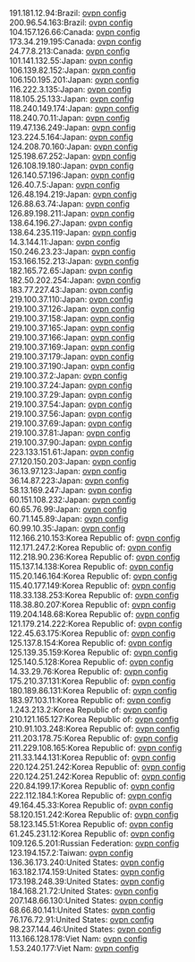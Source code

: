 191.181.12.94:Brazil: [ovpn config](vpn/191_181_12_94.ovpn)  
200.96.54.163:Brazil: [ovpn config](vpn/200_96_54_163.ovpn)  
104.157.126.66:Canada: [ovpn config](vpn/104_157_126_66.ovpn)  
173.34.219.195:Canada: [ovpn config](vpn/173_34_219_195.ovpn)  
24.77.8.213:Canada: [ovpn config](vpn/24_77_8_213.ovpn)  
101.141.132.55:Japan: [ovpn config](vpn/101_141_132_55.ovpn)  
106.139.82.152:Japan: [ovpn config](vpn/106_139_82_152.ovpn)  
106.150.195.201:Japan: [ovpn config](vpn/106_150_195_201.ovpn)  
116.222.3.135:Japan: [ovpn config](vpn/116_222_3_135.ovpn)  
118.105.25.133:Japan: [ovpn config](vpn/118_105_25_133.ovpn)  
118.240.149.174:Japan: [ovpn config](vpn/118_240_149_174.ovpn)  
118.240.70.11:Japan: [ovpn config](vpn/118_240_70_11.ovpn)  
119.47.136.249:Japan: [ovpn config](vpn/119_47_136_249.ovpn)  
123.224.5.164:Japan: [ovpn config](vpn/123_224_5_164.ovpn)  
124.208.70.160:Japan: [ovpn config](vpn/124_208_70_160.ovpn)  
125.198.67.252:Japan: [ovpn config](vpn/125_198_67_252.ovpn)  
126.108.19.180:Japan: [ovpn config](vpn/126_108_19_180.ovpn)  
126.140.57.196:Japan: [ovpn config](vpn/126_140_57_196.ovpn)  
126.40.7.5:Japan: [ovpn config](vpn/126_40_7_5.ovpn)  
126.48.194.219:Japan: [ovpn config](vpn/126_48_194_219.ovpn)  
126.88.63.74:Japan: [ovpn config](vpn/126_88_63_74.ovpn)  
126.89.198.211:Japan: [ovpn config](vpn/126_89_198_211.ovpn)  
138.64.196.27:Japan: [ovpn config](vpn/138_64_196_27.ovpn)  
138.64.235.119:Japan: [ovpn config](vpn/138_64_235_119.ovpn)  
14.3.144.11:Japan: [ovpn config](vpn/14_3_144_11.ovpn)  
150.246.23.23:Japan: [ovpn config](vpn/150_246_23_23.ovpn)  
153.166.152.213:Japan: [ovpn config](vpn/153_166_152_213.ovpn)  
182.165.72.65:Japan: [ovpn config](vpn/182_165_72_65.ovpn)  
182.50.202.254:Japan: [ovpn config](vpn/182_50_202_254.ovpn)  
183.77.227.43:Japan: [ovpn config](vpn/183_77_227_43.ovpn)  
219.100.37.110:Japan: [ovpn config](vpn/219_100_37_110.ovpn)  
219.100.37.126:Japan: [ovpn config](vpn/219_100_37_126.ovpn)  
219.100.37.158:Japan: [ovpn config](vpn/219_100_37_158.ovpn)  
219.100.37.165:Japan: [ovpn config](vpn/219_100_37_165.ovpn)  
219.100.37.166:Japan: [ovpn config](vpn/219_100_37_166.ovpn)  
219.100.37.169:Japan: [ovpn config](vpn/219_100_37_169.ovpn)  
219.100.37.179:Japan: [ovpn config](vpn/219_100_37_179.ovpn)  
219.100.37.190:Japan: [ovpn config](vpn/219_100_37_190.ovpn)  
219.100.37.2:Japan: [ovpn config](vpn/219_100_37_2.ovpn)  
219.100.37.24:Japan: [ovpn config](vpn/219_100_37_24.ovpn)  
219.100.37.29:Japan: [ovpn config](vpn/219_100_37_29.ovpn)  
219.100.37.54:Japan: [ovpn config](vpn/219_100_37_54.ovpn)  
219.100.37.56:Japan: [ovpn config](vpn/219_100_37_56.ovpn)  
219.100.37.69:Japan: [ovpn config](vpn/219_100_37_69.ovpn)  
219.100.37.81:Japan: [ovpn config](vpn/219_100_37_81.ovpn)  
219.100.37.90:Japan: [ovpn config](vpn/219_100_37_90.ovpn)  
223.133.151.61:Japan: [ovpn config](vpn/223_133_151_61.ovpn)  
27.120.150.203:Japan: [ovpn config](vpn/27_120_150_203.ovpn)  
36.13.97.123:Japan: [ovpn config](vpn/36_13_97_123.ovpn)  
36.14.87.223:Japan: [ovpn config](vpn/36_14_87_223.ovpn)  
58.13.169.247:Japan: [ovpn config](vpn/58_13_169_247.ovpn)  
60.151.108.232:Japan: [ovpn config](vpn/60_151_108_232.ovpn)  
60.65.76.99:Japan: [ovpn config](vpn/60_65_76_99.ovpn)  
60.71.145.89:Japan: [ovpn config](vpn/60_71_145_89.ovpn)  
60.99.10.35:Japan: [ovpn config](vpn/60_99_10_35.ovpn)  
112.166.210.153:Korea Republic of: [ovpn config](vpn/112_166_210_153.ovpn)  
112.171.247.2:Korea Republic of: [ovpn config](vpn/112_171_247_2.ovpn)  
112.218.90.236:Korea Republic of: [ovpn config](vpn/112_218_90_236.ovpn)  
115.137.14.138:Korea Republic of: [ovpn config](vpn/115_137_14_138.ovpn)  
115.20.146.164:Korea Republic of: [ovpn config](vpn/115_20_146_164.ovpn)  
115.40.177.149:Korea Republic of: [ovpn config](vpn/115_40_177_149.ovpn)  
118.33.138.253:Korea Republic of: [ovpn config](vpn/118_33_138_253.ovpn)  
118.38.80.207:Korea Republic of: [ovpn config](vpn/118_38_80_207.ovpn)  
119.204.148.68:Korea Republic of: [ovpn config](vpn/119_204_148_68.ovpn)  
121.179.214.222:Korea Republic of: [ovpn config](vpn/121_179_214_222.ovpn)  
122.45.63.175:Korea Republic of: [ovpn config](vpn/122_45_63_175.ovpn)  
125.137.8.154:Korea Republic of: [ovpn config](vpn/125_137_8_154.ovpn)  
125.139.35.159:Korea Republic of: [ovpn config](vpn/125_139_35_159.ovpn)  
125.140.5.128:Korea Republic of: [ovpn config](vpn/125_140_5_128.ovpn)  
14.33.29.76:Korea Republic of: [ovpn config](vpn/14_33_29_76.ovpn)  
175.210.37.131:Korea Republic of: [ovpn config](vpn/175_210_37_131.ovpn)  
180.189.86.131:Korea Republic of: [ovpn config](vpn/180_189_86_131.ovpn)  
183.97.103.11:Korea Republic of: [ovpn config](vpn/183_97_103_11.ovpn)  
1.243.213.2:Korea Republic of: [ovpn config](vpn/1_243_213_2.ovpn)  
210.121.165.127:Korea Republic of: [ovpn config](vpn/210_121_165_127.ovpn)  
210.91.103.248:Korea Republic of: [ovpn config](vpn/210_91_103_248.ovpn)  
211.203.178.75:Korea Republic of: [ovpn config](vpn/211_203_178_75.ovpn)  
211.229.108.165:Korea Republic of: [ovpn config](vpn/211_229_108_165.ovpn)  
211.33.144.131:Korea Republic of: [ovpn config](vpn/211_33_144_131.ovpn)  
220.124.251.242:Korea Republic of: [ovpn config](vpn/220_124_251_242.ovpn)  
220.124.251.242:Korea Republic of: [ovpn config](vpn/220_124_251_242.ovpn)  
220.84.199.17:Korea Republic of: [ovpn config](vpn/220_84_199_17.ovpn)  
222.112.184.1:Korea Republic of: [ovpn config](vpn/222_112_184_1.ovpn)  
49.164.45.33:Korea Republic of: [ovpn config](vpn/49_164_45_33.ovpn)  
58.120.151.242:Korea Republic of: [ovpn config](vpn/58_120_151_242.ovpn)  
58.123.145.51:Korea Republic of: [ovpn config](vpn/58_123_145_51.ovpn)  
61.245.231.12:Korea Republic of: [ovpn config](vpn/61_245_231_12.ovpn)  
109.126.5.201:Russian Federation: [ovpn config](vpn/109_126_5_201.ovpn)  
123.194.157.2:Taiwan: [ovpn config](vpn/123_194_157_2.ovpn)  
136.36.173.240:United States: [ovpn config](vpn/136_36_173_240.ovpn)  
163.182.174.159:United States: [ovpn config](vpn/163_182_174_159.ovpn)  
173.198.248.39:United States: [ovpn config](vpn/173_198_248_39.ovpn)  
184.168.21.72:United States: [ovpn config](vpn/184_168_21_72.ovpn)  
207.148.66.130:United States: [ovpn config](vpn/207_148_66_130.ovpn)  
68.66.80.141:United States: [ovpn config](vpn/68_66_80_141.ovpn)  
76.176.72.91:United States: [ovpn config](vpn/76_176_72_91.ovpn)  
98.237.144.46:United States: [ovpn config](vpn/98_237_144_46.ovpn)  
113.166.128.178:Viet Nam: [ovpn config](vpn/113_166_128_178.ovpn)  
1.53.240.177:Viet Nam: [ovpn config](vpn/1_53_240_177.ovpn)  

